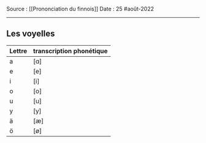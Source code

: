 Source : [[Prononciation du finnois]]
Date : 25 #août-2022
***

## Les voyelles
| Lettre | transcription phonétique |
| ------ | ------------------------ |
| a      | [ɑ]                      |
| e      | [e]                      |
| i      | [i]                      |
| o      | [o]                      |
| u      | [u]                      |
| y      | [y]                      |
| ä      | [æ]                      |
| ö      | [ø]                      |